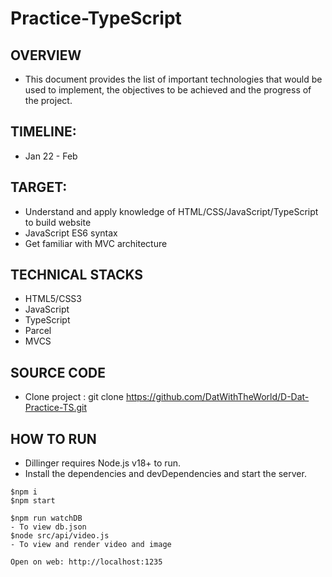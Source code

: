 # Practice-TypeScript

## OVERVIEW

- This document provides the list of important technologies that would be used to implement, the objectives to be achieved and the progress of the project.

## TIMELINE:

- Jan 22 - Feb

## TARGET:

- Understand and apply knowledge of HTML/CSS/JavaScript/TypeScript to build website
- JavaScript ES6 syntax
- Get familiar with MVC architecture

## TECHNICAL STACKS

- HTML5/CSS3
- JavaScript
- TypeScript
- Parcel
- MVCS

## SOURCE CODE

- Clone project : git clone https://github.com/DatWithTheWorld/D-Dat-Practice-TS.git

## HOW TO RUN

- Dillinger requires Node.js v18+ to run.
- Install the dependencies and devDependencies and start the server.

```
$npm i
$npm start

$npm run watchDB
- To view db.json
$node src/api/video.js
- To view and render video and image

Open on web: http://localhost:1235
```
